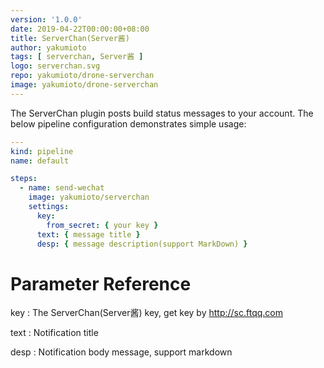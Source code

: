 ```yaml
---
version: '1.0.0'
date: 2019-04-22T00:00:00+08:00
title: ServerChan(Server酱)
author: yakumioto
tags: [ serverchan, Server酱 ]
logo: serverchan.svg
repo: yakumioto/drone-serverchan
image: yakumioto/drone-serverchan
---
```


The ServerChan plugin posts build status messages to your account. The below pipeline configuration demonstrates simple usage:

```yaml
---
kind: pipeline
name: default

steps:
  - name: send-wechat
    image: yakumioto/serverchan
    settings:
      key:
        from_secret: { your key }
      text: { message title }
      desp: { message description(support MarkDown) }
```

# Parameter Reference

key
: The ServerChan(Server酱) key, get key by <http://sc.ftqq.com>

text
: Notification title

desp
: Notification body message, support markdown
